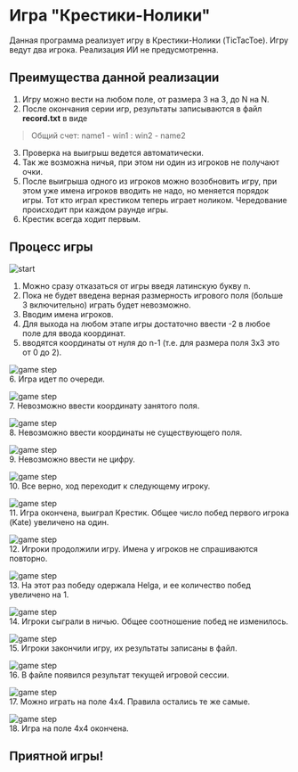 # Игра "Крестики-Нолики"

Данная программа реализует игру в Крестики-Нолики (TicTacToe). Игру ведут два игрока. Реализация ИИ не предусмотренна.

## Преимущества данной реализации

1. Игру можно вести на любом поле, от размера 3 на 3, до N на N.
2. После окончания серии игр, результаты записываются в файл **record.txt** в виде 
>Общий счет: name1 - win1 : win2 - name2
3. Проверка на выигрыш ведется автоматически.
4. Так же возможна ничья, при этом ни один из игроков не получают очки.
5. После выигрыша одного из игроков можно возобновить игру, при этом уже имена игроков вводить не надо, но меняется порядок игры. Тот кто играл крестиком теперь играет ноликом. Чередование происходит при каждом раунде игры.
6. Крестик всегда ходит первым.

## Процесс игры
![start](resources/Screenshot_1.jpg)


1. Можно сразу отказаться от игры введя латинскую букву n.
2. Пока не будет введена верная размерность игрового поля (больше 3 включительно) играть будет невозможно.
3. Вводим имена игроков.
4. Для выхода на любом этапе игры достаточно ввести -2 в любое поле для ввода координат.
5. вводятся координаты от нуля до n-1 (т.е. для размера поля 3x3 это от 0 до 2).

![game step](resources/Screenshot_2.jpg)  
6. Игра идет по очереди.

![game step](resources/Screenshot_3.jpg)  
7. Невозможно ввести координату занятого поля.

![game step](resources/Screenshot_4.jpg)  
8. Невозможно ввести координаты не существующего поля.

![game step](resources/Screenshot_5.jpg)  
9. Невозможно ввести не цифру.

![game step](resources/Screenshot_6.jpg)  
10. Все верно, ход переходит к следующему игроку.

![game step](resources/Screenshot_7.jpg)  
11. Игра окончена, выиграл Крестик. Общее число побед первого игрока (Kate) увеличено на один.

![game step](resources/Screenshot_8.jpg)  
12. Игроки продолжили игру. Имена у игроков не спрашиваются повторно.

![game step](resources/Screenshot_9.jpg)  
13. На этот раз победу одержала Helga, и ее количество побед увеличено на 1.

![game step](resources/Screenshot_10.jpg)  
14. Игроки сыграли в ничью. Общее соотношение побед не изменилось.

![game step](resources/Screenshot_11.jpg)  
15. Игроки закончили игру, их результаты записаны в файл.

![game step](resources/Screenshot_12.jpg)  
16. В файле появился результат текущей игровой сессии.

![game step](resources/Screenshot_13.jpg)  
17. Можно играть на поле 4x4. Правила остались те же самые.

![game step](resources/Screenshot_14.jpg)  
18. Игра на поле 4x4 окончена.

## Приятной игры!